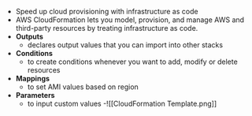 - Speed up cloud provisioning with infrastructure as code
- AWS CloudFormation lets you model, provision, and manage AWS and third-party resources by treating infrastructure as code.
- **Outputs**
	- declares output values that you can import into other stacks
- **Conditions**
	- to create conditions whenever you want to add, modify or delete resources
- **Mappings**
	- to set AMI  values based on region
- **Parameters**
	- to input custom values
-![[CloudFormation Template.png]]